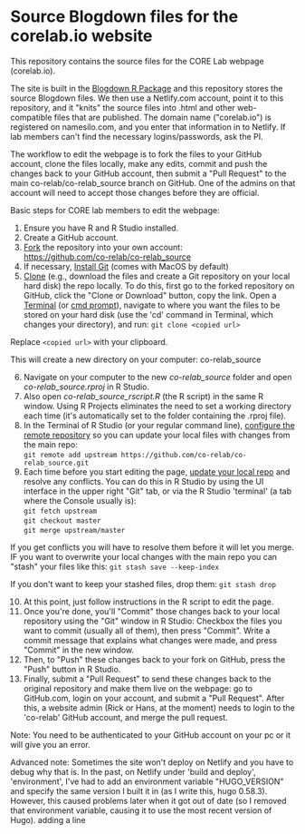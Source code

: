# Source Blogdown files for the corelab.io website
This repository contains the source files for the CORE Lab webpage (corelab.io).

The site is built in the [Blogdown R Package](https://bookdown.org/yihui/blogdown/) and this repository stores the source Blogdown files. We then use a Netlify.com account, point it to this repository, and it "knits" the source files into .html and other web-compatible files that are published. The domain name ("corelab.io") is registered on namesilo.com, and you enter that information in to Netlify. If lab members can't find the necessary logins/passwords, ask the PI.

The workflow to edit the webpage is to fork the files to your GitHub account, clone the files locally, make any edits, commit and push the changes back to your GitHub account, then submit a "Pull Request" to the main co-relab/co-relab_source branch on GitHub. One of the admins on that account will need to accept those changes before they are official.

Basic steps for CORE lab members to edit the webpage:  

1. Ensure you have R and R Studio installed.  
2. Create a GitHub account.   
3. [Fork](https://help.github.com/articles/fork-a-repo/) the repository into your own account:  
https://github.com/co-relab/co-relab_source  
4. If necessary, [Install Git](https://help.github.com/articles/set-up-git/) (comes with MacOS by default)  
5. [Clone](https://help.github.com/articles/cloning-a-repository/) (e.g., download the files and create a Git repository on your local hard disk) the repo locally. To do this, first go to the forked repository on GitHub, click the "Clone or Download" button, copy the link. 
Open a [Terminal](http://blog.teamtreehouse.com/introduction-to-the-mac-os-x-command-line) (or [cmd prompt](https://www.howtogeek.com/235101/10-ways-to-open-the-command-prompt-in-windows-10/)), navigate to where you want the files to be stored on your hard disk (use the 'cd' command in Terminal, which changes your directory), and run:
`git clone <copied url>`

Replace `<copied url>` with your clipboard.

This will create a new directory on your computer: co-relab_source

6. Navigate on your computer to the new *co-relab_source* folder and open *co-relab_source.rproj* in R Studio. 
7. Also open *co-relab_source_rscript.R* (the R script) in the same R window. Using R Projects eliminates the need to set a working directory each time (it's automatically set to the folder containing the .rproj file).
8. In the Terminal of R Studio (or your regular command line), [configure the remote repository](https://help.github.com/articles/configuring-a-remote-for-a-fork/) so you can update your local files with changes from the main repo:  
`git remote add upstream https://github.com/co-relab/co-relab_source.git`
9. Each time before you start editing the page, [update your local repo](https://help.github.com/articles/syncing-a-fork/) and resolve any conflicts. You can do this in R Studio by using the UI interface in the upper right "Git" tab, or via the R Studio 'terminal' (a tab where the Console usually is):  
`git fetch upstream`  
`git checkout master`  
`git merge upstream/master`

If you get conflicts you will have to resolve them before it will let you merge. IF you want to overwrite your local changes with the main repo you can "stash" your files like this:
`git stash save --keep-index`

If you don't want to keep your stashed files, drop them:
`git stash drop`

10. At this point, just follow instructions in the R script to edit the page.  
11. Once you're done, you'll "Commit" those changes back to your local repository using the "Git" window in R Studio: Checkbox the files you want to commit (usually all of them), then press "Commit". Write a commit message that explains what changes were made, and press "Commit" in the new window.  
12. Then, to "Push" these changes back to your fork on GitHub, press the "Push" button in R Studio.  
13. Finally, submit a "Pull Request" to send these changes back to the original repository and make them live on the webpage: go to GitHub.com, login on your account, and submit a "Pull Request". After this, a website admin (Rick or Hans, at the moment) needs to login to the 'co-relab' GitHub account, and merge the pull request.  

Note: You need to be authenticated to your GitHub account on your pc or it will give you an error.

Advanced note: Sometimes the site won't deploy on Netlify and you have to debug why that is. In the past, on Netlify under 'build and deploy', 'environment', I've had to add an environment variable "HUGO_VERSION" and specify the same version I built it in (as I write this, hugo 0.58.3). However, this caused problems later when it got out of date (so I removed that environment variable, causing it to use the most recent version of Hugo).
adding a line
